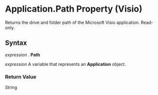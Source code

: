 
# Application.Path Property (Visio)

Returns the drive and folder path of the Microsoft Visio application. Read-only.


## Syntax

 _expression_ . **Path**

 _expression_ A variable that represents an **Application** object.


### Return Value

String

